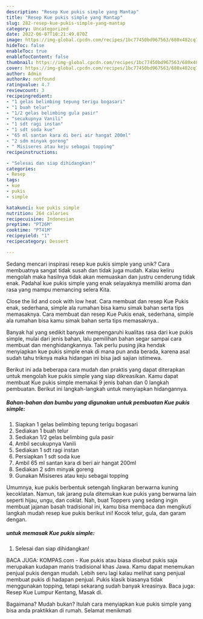 ```yaml
---
description: "Resep Kue pukis simple yang Mantap"
title: "Resep Kue pukis simple yang Mantap"
slug: 282-resep-kue-pukis-simple-yang-mantap
category: Uncategorized
date: 2022-06-07T10:21:49.070Z
image: https://img-global.cpcdn.com/recipes/1bc77450bd967563/680x482cq70/kue-pukis-simple-foto-resep-utama.jpg
hideToc: false
enableToc: true
enableTocContent: false
thumbnail: https://img-global.cpcdn.com/recipes/1bc77450bd967563/680x482cq70/kue-pukis-simple-foto-resep-utama.jpg
cover: https://img-global.cpcdn.com/recipes/1bc77450bd967563/680x482cq70/kue-pukis-simple-foto-resep-utama.jpg
author: Admin
authorAv: notfound
ratingvalue: 4.7
reviewcount: 3
recipeingredient:
- "1 gelas belimbing tepung terigu bogasari"
- "1 buah telur"
- "1/2 gelas belimbing gula pasir"
- "secukupnya Vanili"
- "1 sdt ragi instan"
- "1 sdt soda kue"
- "65 ml santan kara di beri air hangat 200ml"
- "2 sdm minyak goreng"
- " Misiseres atau keju sebagai topping"
recipeinstructions:

- "Selesai dan siap dihidangkan!"
categories:
- Resep
tags:
- kue
- pukis
- simple

katakunci: kue pukis simple 
nutrition: 264 calories
recipecuisine: Indonesian
preptime: "PT26M"
cooktime: "PT41M"
recipeyield: "1"
recipecategory: Dessert

---
```





Sedang mencari inspirasi resep kue pukis simple yang unik? Cara membuatnya sangat tidak susah dan tidak juga mudah. Kalau keliru mengolah maka hasilnya tidak akan memuaskan dan justru cenderung tidak enak. Padahal kue pukis simple yang enak selayaknya memiliki aroma dan rasa yang mampu memancing selera Kita.





Close the lid and cook with low heat. Cara membuat dan resep Kue Pukis enak, sederhana, simple ala rumahan bisa kamu simak bahan serta tips memasaknya. Cara membuat dan resep Kue Pukis enak, sederhana, simple ala rumahan bisa kamu simak bahan serta tips memasaknya..

Banyak hal yang sedikit banyak mempengaruhi kualitas rasa dari kue pukis simple, mulai dari jenis bahan, lalu pemilihan bahan segar sampai cara membuat dan menghidangkannya. Tak perlu pusing jika hendak menyiapkan kue pukis simple enak di mana pun anda berada, karena asal sudah tahu triknya maka hidangan ini bisa jadi sajian istimewa.






Berikut ini ada beberapa cara mudah dan praktis yang dapat diterapkan untuk mengolah kue pukis simple yang siap dikreasikan. Kamu dapat membuat Kue pukis simple memakai 9 jenis bahan dan 0 langkah pembuatan. Berikut ini langkah-langkah untuk menyiapkan hidangannya.

<!--inarticleads1-->

##### Bahan-bahan dan bumbu yang digunakan untuk pembuatan Kue pukis simple:

1. Siapkan 1 gelas belimbing tepung terigu bogasari
1. Sediakan 1 buah telur
1. Sediakan 1/2 gelas belimbing gula pasir
1. Ambil secukupnya Vanili
1. Sediakan 1 sdt ragi instan
1. Persiapkan 1 sdt soda kue
1. Ambil 65 ml santan kara di beri air hangat 200ml
1. Sediakan 2 sdm minyak goreng
1. Gunakan  Misiseres atau keju sebagai topping


Umumnya, kue pukis berbentuk setengah lingkaran berwarna kuning kecoklatan. Namun, tak jarang pula ditemukan kue pukis yang berwarna lain seperti hijau, ungu, dan coklat. Nah, buat Toppers yang sedang ingin membuat jajanan basah tradisional ini, kamu bisa membaca dan mengikuti langkah mudah resep kue pukis berikut ini! Kocok telur, gula, dan garam dengan. 

<!--inarticleads2-->

#####  untuk memasak Kue pukis simple:


1. Selesai dan siap dihidangkan!

BACA JUGA: KOMPAS.com - Kue pukis atau biasa disebut pukis saja merupakan kudapan manis tradisional khas Jawa. Kamu dapat menemukan penjual pukis dengan mudah. Lebih seru lagi kalau melihat sang penjual membuat pukis di hadapan penjual. Pukis klasik biasanya tidak menggunakan topping, tetapi sekarang sudah banyak kreasinya. Baca juga: Resep Kue Lumpur Kentang, Masak di. 

Bagaimana? Mudah bukan? Itulah cara menyiapkan kue pukis simple yang bisa anda praktikkan di rumah. Selamat menikmati
